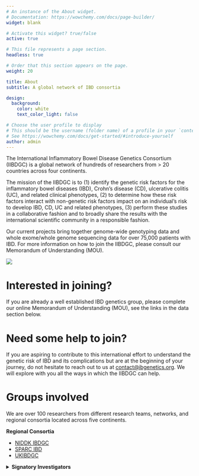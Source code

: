 ```yaml
---
# An instance of the About widget.
# Documentation: https://wowchemy.com/docs/page-builder/
widget: blank

# Activate this widget? true/false
active: true

# This file represents a page section.
headless: true

# Order that this section appears on the page.
weight: 20

title: About
subtitle: A global network of IBD consortia

design:
  background:
    color: white
    text_color_light: false

# Choose the user profile to display
# This should be the username (folder name) of a profile in your `content/authors/` folder.
# See https://wowchemy.com/docs/get-started/#introduce-yourself
author: admin
---
```


The International Inflammatory Bowel Disease Genetics Consortium (IIBDGC) is a global network of hundreds of researchers from > 20 countries across four continents.

The mission of the IIBDGC is to (1) identify the genetic risk factors for the inflammatory bowel diseases (IBD), Crohn’s disease (CD), ulcerative colitis (UC), and related clinical phenotypes, (2) to determine how these risk factors interact with non-genetic risk factors impact on an individual’s risk to develop IBD, CD, UC and related phenotypes, (3) perform these studies in a collaborative fashion and to broadly share the results with the international scientific community in a responsible fashion.

Our current projects bring together genome-wide genotyping data and whole exome/whole genome sequencing data for over 75,000 patients with IBD. For more information on how to join the IIBDGC, please consult our Memorandum of Understanding (MOU).

![](ibdgc_international.png)

# Interested in joining?
If you are already a well established IBD genetics group, please complete our online Memorandum of Understanding (MOU), see the links in the data section below.

# Need some help to join?
If you are aspiring to contribute to this international effort to understand the genetic risk of IBD and its complications but are at the beginning of your journey, do not hesitate to reach out to us at contact@ibgenetics.org. We will explore with you all the ways in which the IIBDGC can help.

# Groups involved
We are over 100 researchers from different research teams, networks, and regional consortia located across five continents.

**Regional Consortia**

- [NIDDK IBDGC](https://ibdgc.org)
- [SPARC IBD](https://www.crohnscolitisfoundation.org/research/current-research-initiatives/sparc-ibd)
- [UKIBDGC](http://www.ibdresearch.co.uk/)

<details>
  <summary><strong>Signatory Investigators</strong></summary>

| Name                    | Affiliation                                                                                                                |
|-------------------------|----------------------------------------------------------------------------------------------------------------------------|
| Aarno Palotie           | Institute for Molecular Medicine Finland                                                                                   |
| Andre Franke            | Institute of Clinical Molecular Biology (IKMB), Christian-Albrechts-University of Kiel                                     |
| Anna Latiano            | Fondazione IRCCS Casa Sollievo della Sofferenza, Gastroenterology Unit                                                     |
| Antonio Julià           | Rheumatology Research Group, Vall d'Hebron University Hospital, Barcelona, Spain                                           |
| Bruce Sands             | Dr. Henry D. Janowitz Division of Gastroenterology, Icahn School of Medicine at Mount Sinai                                |
| Caren Heller            | Crohn's & Colitis Foundation                                                                                               |
| Charles Bernstein       | University of Manitoba IBD Clinical and Research Centre                                                                    |
| Christopher Moran       | MassGeneral Hospital for Children                                                                                          |
| David Ellinghaus        | Christian-Albrechts-University Kiel                                                                                        |
| David Okou              | Emory University                                                                                                           |
| Denis Franchimont       | Department of Gastroenterology, Erasme Hospital, Free University of Brussels, Belgium                                      |
| Dermot Mcgovern         | Cedars-Sinai                                                                                                               |
| Edouard Louis           | CHU Liège                                                                                                                  |
| Gerhard Rogler          | Department of Gastroenterology and Hepathology                                                                             |
| Graham Radford-Smith    | QIMR Berghofer MRI                                                                                                         |
| Hailiang Huang          | Broad Institute                                                                                                            |
| Hakon Hakonarson        | Children's Hospital of Philadelphia                                                                                        |
| Hamed Khalili           | Massachusetts General Hospital Gastroenterology Unit                                                                       |
| Harry Sokol             | St Antoine Hospital, APHP                                                                                                  |
| Jacob Mccauley          | John P. Hussman Institute for Human Genomics, Leonard M. Miller School of Medicine, University of Miami                    |
| Jean-Paul Achkar        | Cleveland Clinic                                                                                                           |
| Joel Pekow              | University of Chicago                                                                                                      |
| John Rioux              | Montreal Heart Institute, Research Center                                                                                  |
| Jonas Halfvarson        | Dept. Of Gastroenterology, Faculty of Medicine and Health, Örebro University                                               |
| Judith Kelsen           | Children's Hospital of Philadelphia                                                                                        |
| Judy Cho                | Icahn School of Medicine at Mount Sinai                                                                                    |
| Juozas Kupcinskas       | Department of Gastroenterology, Lithuanian University of Health Sciences                                                   |
| Lee A Denson            | Cincinnati Children's Hospital Medical Center                                                                              |
| Luis Bujanda            | Osakidetza-Basque Health Service                                                                                           |
| Lynnette R Ferguson     | The University of Auckland                                                                                                 |
| Manuel Rivas            | Stanford University                                                                                                        |
| Maria Abreu             | Division of Gastroenterology, Department of Medicine, Leonard M. Miller School of Medicine, University of Miami            |
| Mark Daly               | The Broad Institute                                                                                                        |
| Mark Silverberg         | Mount Sinai Hospital, Toronto ON                                                                                           |
| Miles Parkes            | Addenborookes Hospital                                                                                                     |
| Ramnik Xavier           | Broad Institute                                                                                                            |
| Reza Malekzadeh         | DDRI, Tehran University of Medical Sciences                                                                                |
| Richard Gearry          | Department of Medicine, University of Otago, Christchurch                                                                  |
| Richard H. Duerr        | Department of Medicine, University of Pittsburgh School of Medicine                                                        |
| Rinse K. Weersma        | Dept of Gastroenterology and Hepatology, University of Groningen and University Medical Center Groningen, The Netherlands  |
| Siew Chien Ng           | The Chinese University of Hong Kong                                                                                        |
| Steven Brant            | Rutgers University                                                                                                         |
| Subramaniam Kugathasan  | Emory University                                                                                                           |
| Séverine Vermeire       | Department of Gastroenterology - University hospitals Leuven                                                               |
| Tim Orchard             | Imperial College London                                                                                                    |
| Uroš Potočnik           | University of Maribor, Faculty of Medicine, Center for Human Molecular Genetics and Pharmacogenomics                       |
| Vibeke Andersen         | Focused Research Unit for Molecular Diagnostic and Clinical Research, Hospital of Southern Jutland                         |

</details>

